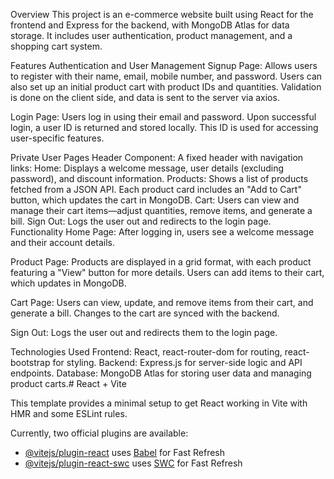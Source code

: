 Overview
This project is an e-commerce website built using React for the frontend and Express for the backend, with MongoDB Atlas for data storage. It includes user authentication, product management, and a shopping cart system.

Features
Authentication and User Management
Signup Page: Allows users to register with their name, email, mobile number, and password. Users can also set up an initial product cart with product IDs and quantities. Validation is done on the client side, and data is sent to the server via axios.

Login Page: Users log in using their email and password. Upon successful login, a user ID is returned and stored locally. This ID is used for accessing user-specific features.

Private User Pages
Header Component: A fixed header with navigation links:
Home: Displays a welcome message, user details (excluding password), and discount information.
Products: Shows a list of products fetched from a JSON API. Each product card includes an "Add to Cart" button, which updates the cart in MongoDB.
Cart: Users can view and manage their cart items—adjust quantities, remove items, and generate a bill.
Sign Out: Logs the user out and redirects to the login page.
Functionality
Home Page: After logging in, users see a welcome message and their account details.

Product Page: Products are displayed in a grid format, with each product featuring a "View" button for more details. Users can add items to their cart, which updates in MongoDB.

Cart Page: Users can view, update, and remove items from their cart, and generate a bill. Changes to the cart are synced with the backend.

Sign Out: Logs the user out and redirects them to the login page.

Technologies Used
Frontend: React, react-router-dom for routing, react-bootstrap for styling.
Backend: Express.js for server-side logic and API endpoints.
Database: MongoDB Atlas for storing user data and managing product carts.# React + Vite

This template provides a minimal setup to get React working in Vite with HMR and some ESLint rules.

Currently, two official plugins are available:

- [@vitejs/plugin-react](https://github.com/vitejs/vite-plugin-react/blob/main/packages/plugin-react/README.md) uses [Babel](https://babeljs.io/) for Fast Refresh
- [@vitejs/plugin-react-swc](https://github.com/vitejs/vite-plugin-react-swc) uses [SWC](https://swc.rs/) for Fast Refresh
